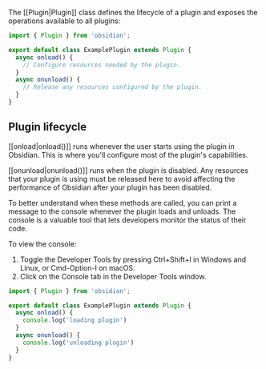 The [[Plugin|Plugin]] class defines the lifecycle of a plugin and exposes the operations available to all plugins:

```ts
import { Plugin } from 'obsidian';

export default class ExamplePlugin extends Plugin {
  async onload() {
    // Configure resources needed by the plugin.
  }
  async onunload() {
    // Release any resources configured by the plugin.
  }
}
```

## Plugin lifecycle

[[onload|onload()]] runs whenever the user starts using the plugin in Obsidian. This is where you'll configure most of the plugin's capabilities.

[[onunload|onunload()]] runs when the plugin is disabled. Any resources that your plugin is using must be released here to avoid affecting the performance of Obsidian after your plugin has been disabled.

To better understand when these methods are called, you can print a message to the console whenever the plugin loads and unloads. The console is a valuable tool that lets developers monitor the status of their code.

To view the console:

1. Toggle the Developer Tools by pressing Ctrl+Shift+I in Windows and Linux, or Cmd-Option-I on macOS.
2. Click on the Console tab in the Developer Tools window.

```ts
import { Plugin } from 'obsidian';

export default class ExamplePlugin extends Plugin {
  async onload() {
    console.log('loading plugin')
  }
  async onunload() {
    console.log('unloading plugin')
  }
}
```
